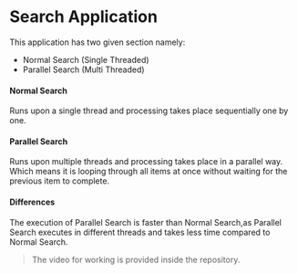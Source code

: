 
# Search Application

This application has two given section namely:

 - Normal Search (Single Threaded)
 - Parallel Search (Multi Threaded)

#### Normal Search
Runs upon a single thread and processing takes place sequentially one by one.

#### Parallel Search
Runs upon multiple threads and processing takes place in a parallel way. Which means it is looping through all items at once without waiting for the previous item to complete.

#### Differences
The execution of Parallel Search is faster than Normal Search,as Parallel Search executes in different threads and takes less time compared to Normal Search.
&nbsp;
> The video for working is provided inside the repository.

